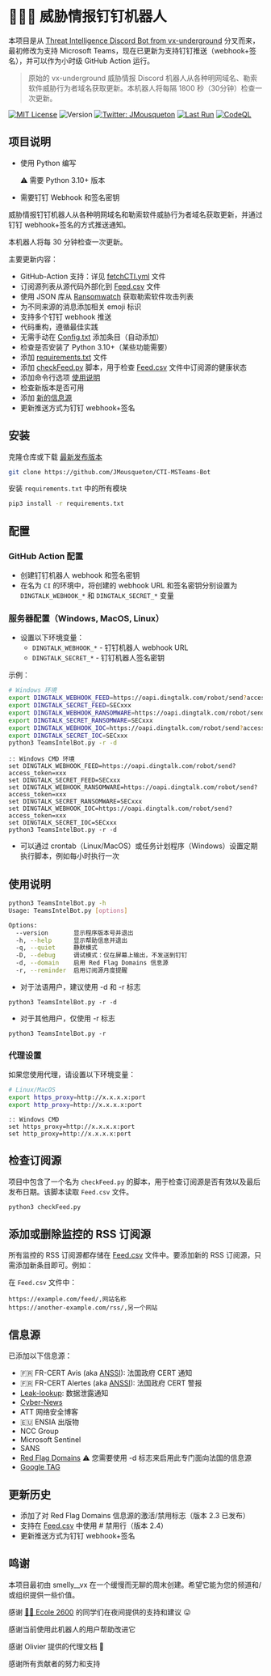 # 🏴‍☠️🤖 威胁情报钉钉机器人

本项目是从 [Threat Intelligence Discord Bot from vx-underground](https://github.com/vxunderground/ThreatIntelligenceDiscordBot/) 分叉而来，最初修改为支持 Microsoft Teams，现在已更新为支持钉钉推送（webhook+签名），并可以作为小时级 GitHub Action 运行。

> 原始的 vx-underground 威胁情报 Discord 机器人从各种明网域名、勒索软件威胁行为者域名获取更新。本机器人将每隔 1800 秒（30分钟）检查一次更新。

[![MIT License](https://img.shields.io/badge/License-MIT-yellow.svg)](LICENSE) ![Version](https://img.shields.io/badge/version-3.0.0-blue.svg)  [![Twitter: JMousqueton](https://img.shields.io/twitter/follow/JMousqueton.svg?style=social)](https://twitter.com/JMousqueton) [![Last Run](https://github.com/JMousqueton/CTI-MSTeams-Bot/actions/workflows/fetchCTI.yml/badge.svg)](.github/workflows/fetchCTI.yml)  [![CodeQL](https://github.com/JMousqueton/CTI-MSTeams-Bot/actions/workflows/codeql-analysis.yml/badge.svg)](.github/workflows/codeql-analysis.yml)

## 项目说明

* 使用 Python 编写

   ⚠️ 需要 Python 3.10+ 版本
* 需要钉钉 Webhook 和签名密钥

威胁情报钉钉机器人从各种明网域名和勒索软件威胁行为者域名获取更新，并通过钉钉 webhook+签名的方式推送通知。

本机器人将每 30 分钟检查一次更新。

主要更新内容：

* GitHub-Action 支持：详见 [fetchCTI.yml](.github/workflows/fetchCTI.yml) 文件
* 订阅源列表从源代码外部化到 [Feed.csv](Feed.csv) 文件
* 使用 JSON 库从 [Ransomwatch](https://ransomwatch.mousqueton.io) 获取勒索软件攻击列表
* 为不同来源的消息添加相关 emoji 标识
* 支持多个钉钉 webhook 推送
* 代码重构，遵循最佳实践
* 无需手动在 [Config.txt](Config.txt) 添加条目（自动添加）
* 检查是否安装了 Python 3.10+（某些功能需要）
* 添加 [requirements.txt](requirements.txt) 文件
* 添加 [checkFeed.py](checkFeed.py) 脚本，用于检查 [Feed.csv](Feed.csv) 文件中订阅源的健康状态
* 添加命令行选项 [使用说明](#使用说明)
* 检查新版本是否可用
* 添加 [新的信息源](#信息源)
* 更新推送方式为钉钉 webhook+签名

## 安装

克隆仓库或下载 [最新发布版本](https://github.com/JMousqueton/CTI-MSTeams-Bot/releases/latest)

```bash
git clone https://github.com/JMousqueton/CTI-MSTeams-Bot
```

安装 ```requirements.txt``` 中的所有模块

```bash
pip3 install -r requirements.txt
```

## 配置

### GitHub Action 配置

* 创建钉钉机器人 webhook 和签名密钥
* 在名为 `CI` 的环境中，将创建的 webhook URL 和签名密钥分别设置为 `DINGTALK_WEBHOOK_*` 和 `DINGTALK_SECRET_*` 变量

### 服务器配置（Windows, MacOS, Linux）

* 设置以下环境变量：
  * `DINGTALK_WEBHOOK_*` - 钉钉机器人 webhook URL
  * `DINGTALK_SECRET_*` - 钉钉机器人签名密钥

示例：

```bash
# Windows 环境
export DINGTALK_WEBHOOK_FEED=https://oapi.dingtalk.com/robot/send?access_token=xxx
export DINGTALK_SECRET_FEED=SECxxx
export DINGTALK_WEBHOOK_RANSOMWARE=https://oapi.dingtalk.com/robot/send?access_token=xxx
export DINGTALK_SECRET_RANSOMWARE=SECxxx
export DINGTALK_WEBHOOK_IOC=https://oapi.dingtalk.com/robot/send?access_token=xxx
export DINGTALK_SECRET_IOC=SECxxx
python3 TeamsIntelBot.py -r -d
```

```batch
:: Windows CMD 环境
set DINGTALK_WEBHOOK_FEED=https://oapi.dingtalk.com/robot/send?access_token=xxx
set DINGTALK_SECRET_FEED=SECxxx
set DINGTALK_WEBHOOK_RANSOMWARE=https://oapi.dingtalk.com/robot/send?access_token=xxx
set DINGTALK_SECRET_RANSOMWARE=SECxxx
set DINGTALK_WEBHOOK_IOC=https://oapi.dingtalk.com/robot/send?access_token=xxx
set DINGTALK_SECRET_IOC=SECxxx
python3 TeamsIntelBot.py -r -d
```

* 可以通过 crontab（Linux/MacOS）或任务计划程序（Windows）设置定期执行脚本，例如每小时执行一次

## 使用说明

```bash
python3 TeamsIntelBot.py -h
Usage: TeamsIntelBot.py [options]

Options:
  --version       显示程序版本号并退出
  -h, --help      显示帮助信息并退出
  -q, --quiet     静默模式
  -D, --debug     调试模式：仅在屏幕上输出，不发送到钉钉
  -d, --domain    启用 Red Flag Domains 信息源
  -r, --reminder  启用订阅源月度提醒
```

- 对于法语用户，建议使用 -d 和 -r 标志

```python3 TeamsIntelBot.py -r -d```

- 对于其他用户，仅使用 -r 标志

```python3 TeamsIntelBot.py -r```

### 代理设置

如果您使用代理，请设置以下环境变量：

```bash
# Linux/MacOS
export https_proxy=http://x.x.x.x:port
export http_proxy=http://x.x.x.x:port
```

```batch
:: Windows CMD
set https_proxy=http://x.x.x.x:port
set http_proxy=http://x.x.x.x:port
```

## 检查订阅源

项目中包含了一个名为 ```checkFeed.py``` 的脚本，用于检查订阅源是否有效以及最后发布日期。该脚本读取 ```Feed.csv``` 文件。

```bash
python3 checkFeed.py
```

## 添加或删除监控的 RSS 订阅源
所有监控的 RSS 订阅源都存储在 [Feed.csv](Feed.csv) 文件中。要添加新的 RSS 订阅源，只需添加新条目即可。例如：

在 ```Feed.csv``` 文件中：

```text
https://example.com/feed/,网站名称
https://another-example.com/rss/,另一个网站
```

## 信息源

已添加以下信息源：

* 🇫🇷 FR-CERT Avis (aka [ANSSI](https://www.ssi.gouv.fr/)): 法国政府 CERT 通知
* 🇫🇷 FR-CERT Alertes (aka [ANSSI](https://www.ssi.gouv.fr/)): 法国政府 CERT 警报
* [Leak-lookup](https://leak-lookup.com/): 数据泄露通知
* [Cyber-News](https://www.cyber-news.fr)
* ATT 网络安全博客
* 🇪🇺 ENSIA 出版物
* NCC Group
* Microsoft Sentinel
* SANS
* [Red Flag Domains](https://red.flag.domains/) ⚠️ 您需要使用 -d 标志来启用此专门面向法国的信息源
* [Google TAG](https://blog.google/threat-analysis-group/)

## 更新历史

* 添加了对 Red Flag Domains 信息源的激活/禁用标志（版本 2.3 已发布）
* 支持在 [Feed.csv](Feed.csv) 中使用 # 禁用行（版本 2.4）
* 更新推送方式为钉钉 webhook+签名

## 鸣谢

本项目最初由 smelly__vx 在一个缓慢而无聊的周末创建。希望它能为您的频道和/或组织提供一些价值。

感谢 [🏴‍☠️ Ecole 2600](https://www.ecole2600.com) 的同学们在夜间提供的支持和建议 😛

感谢当前使用此机器人的用户帮助改进它

感谢 Olivier 提供的代理文档 🍻

感谢所有贡献者的努力和支持
